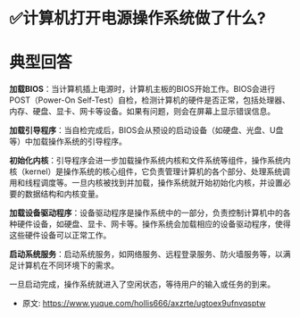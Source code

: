 # ✅计算机打开电源操作系统做了什么?
<!--page header-->

<a name="DDTaF"></a>
# 典型回答

**加载BIOS**：当计算机插上电源时，计算机主板的BIOS开始工作。BIOS会进行POST（Power-On Self-Test）自检，检测计算机的硬件是否正常，包括处理器、内存、硬盘、显卡、网卡等设备。如果有问题，则会在屏幕上显示错误信息。

**加载引导程序**：当自检完成后，BIOS会从预设的启动设备（如硬盘、光盘、U盘等）中加载操作系统的引导程序。

**初始化内核**：引导程序会进一步加载操作系统内核和文件系统等组件，操作系统内核（kernel）是操作系统的核心组件，它负责管理计算机的各个部分、处理系统调用和线程调度等。一旦内核被找到并加载，操作系统就开始初始化内核，并设置必要的数据结构和内核变量。

**加载设备驱动程序**：设备驱动程序是操作系统中的一部分，负责控制计算机中的各种硬件设备，如硬盘、显卡、网卡等。操作系统会加载相应的设备驱动程序，使得这些硬件设备可以正常工作。

**启动系统服务**：启动系统服务，如网络服务、远程登录服务、防火墙服务等，以满足计算机在不同环境下的需求。

一旦启动完成，操作系统就进入了空闲状态，等待用户的输入或任务的到来。


<!--page footer-->
- 原文: <https://www.yuque.com/hollis666/axzrte/ugtoex9ufnvqsptw>